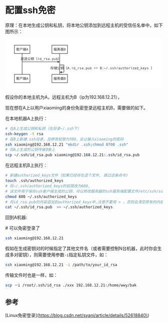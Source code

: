# 配置ssh免密

原理：在本地生成公钥和私钥，将本地公钥添加到远程主机的受信任名单中，如下图所示：

![ssh&#x514D;&#x5BC6;&#x539F;&#x7406;&#x56FE;&#x793A;&#x610F;](../../.gitbook/assets/ping-mu-kuai-zhao-20180427-xia-wu-8.58.35.png)

假设你的本地主机为A，远程主机为B（ip为192.168.12.21），

现在想在A上以用户xiaoming的身份免密登录远程主机B，需要做的如下。

在本地机器A上执行：

```bash
# 在A上生成公钥和私钥（在目录~/.ssh下）
ssh-keygen -t rsa 
# 在B上新建.ssh目录，且修改权限为700，会让输入xiaoming的密码
ssh xiaoming@192.168.12.21 "mkdir .ssh;chmod 0700 .ssh" 
# 将A上生成的公钥传输到B上
scp ~/.ssh/id_rsa.pub xiaoming@192.168.12.21:.ssh/id_rsa.pub
```

在远程主机B上执行：

```bash
# 新建authorized_keys文件（如果已经存在这个文件, 跳过这条命令)
touch .ssh/authorized_keys 
# 将~/.ssh/authorized_keys的权限改为600,
# 该文件用于保存ssh客户端生成的公钥，可以修改服务器的ssh服务端配置文件/etc/ssh/sshd_config来指定其他文件名
chmod 600 ~/.ssh/authorized_keys  
# 将id_rsa.pub的内容追加到authorized_keys中,注意不要用 > ，否则会清空原有的内容，使其他人无法使用原有的密钥登录
cat ~/.ssh/id_rsa.pub  >> ~/.ssh/authorized_keys 
```

回到A机器:

\#  可以免密登录了

```bash
ssh xiaoming@192.168.12.21
```

假如在生成密钥对的时候指定了其他文件名（或者需要控制N台机器，此时你会生成多对密钥），则需要使用参数`-i`指定私钥文件，如：

```bash
ssh xiaoming@192.168.12.21 -i /path/to/your_id_rsa
```

传输文件时也是一样，如：

```bash
scp －i /root/.ssh/id_rsa ./xxx 192.168.12.21:/home/wwy/bak
```



## 参考

\[Linux免密登录\]\(https://blog.csdn.net/syani/article/details/52618840\)

